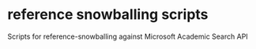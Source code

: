# reference snowballing scripts
Scripts for reference-snowballing against Microsoft Academic Search API
